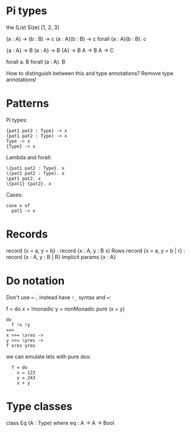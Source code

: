 # Pi types

the (List Size) [1, 2, 3]

(a : A) -> (b : B) -> c
(a : A)(b : B) -> c
forall (a : A)(b : B). c

{a : A} -> B
(a : A) -> B
{A} -> B
A -> B
A -> C

forall a. B
forall (a : A). B

How to distinguish between this and type annotations?
Remove type annotations!

# Patterns
Pi types:
```
{pat1 pat2 : Type} -> x
(pat1 pat2 : Type) -> x
Type -> x
{Type} -> x
```

Lambda and forall:
```
\{pat1 pat2 : Type}. x
\(pat1 pat2 : Type). x
\pat1 pat2. x
\{pat1} {pat2}. x
```

Cases:
```
case x of
  pat1 -> x
```

# Records

record {x = a, y = b} : record {x : A, y : B x)
Rows
record {x = a, y = b | r} : record {x : A, y : B | R}
Implicit params
{x : A}

# Do notation

Don't use `<-`, instead have `!_` syntax and `=`:

f = do
  x = !monadic
  y = nonMonadic
  pure (x + y)

```
do
  f !x !y
==>
x >>= \xres ->
y >>= \yres ->
f xres yres
```

we can emulate lets with pure dos:

```
  f = do
    x = 123
    y = 243
    x + y
```

# Type classes

class Eq (A : Type) where
  eq : A -> A -> Bool
